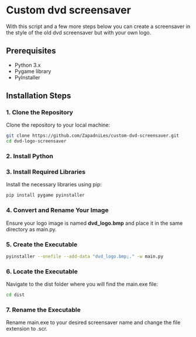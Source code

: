 # Custom dvd screensaver

With this script and a few more steps below you can create a screensaver in the style of the old dvd screensaver but with your own logo.

## Prerequisites

- Python 3.x
- Pygame library
- PyInstaller

## Installation Steps

### 1. Clone the Repository

Clone the repository to your local machine:

```bash
git clone https://github.com/ZapadniLes/custom-dvd-screensaver.git
cd dvd-logo-screensaver
```
### 2. Install Python

### 3. Install Required Libraries
Install the necessary libraries using pip:
```bash
pip install pygame pyinstaller
```
### 4. Convert and Rename Your Image
Ensure your logo image is named **dvd_logo.bmp** and place it in the same directory as main.py.

### 5. Create the Executable
```bash
pyinstaller --onefile --add-data "dvd_logo.bmp;." -w main.py
```
### 6. Locate the Executable
Navigate to the dist folder where you will find the main.exe file:
```bash
cd dist
```
### 7. Rename the Executable
Rename main.exe to your desired screensaver name and change the file extension to .scr.

